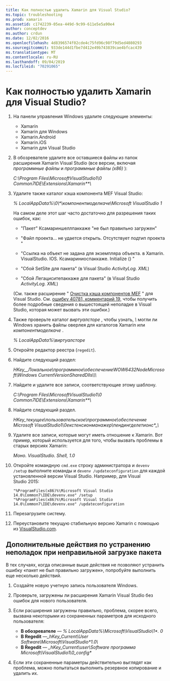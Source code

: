 ```yaml
---
title: Как полностью удалить Xamarin для Visual Studio?
ms.topic: troubleshooting
ms.prod: xamarin
ms.assetid: c1742239-05ea-449d-9c99-611e5e5a90e4
author: conceptdev
ms.author: crdun
ms.date: 12/02/2016
ms.openlocfilehash: 4d8396574f02cde4c75fd96c98f79d5ed4080293
ms.sourcegitcommit: 933de144d1fbe7d412e49b743839cae4bfcac439
ms.translationtype: MT
ms.contentlocale: ru-RU
ms.lasthandoff: 09/04/2019
ms.locfileid: "70291065"
---
```

# <a name="how-do-i-perform-a-thorough-uninstall-for-xamarin-for-visual-studio"></a>Как полностью удалить Xamarin для Visual Studio?


1. На панели управления Windows удалите следующие элементы:

    - Xamarin
    - Xamarin для Windows
    - Xamarin.Android
    - Xamarin.iOS
    - Xamarin для Visual Studio

2. В обозревателе удалите все оставшиеся файлы из папок расширения Xamarin Visual Studio (все версии, включая _программные файлы_ и _программные файлы (x86)_ ):

    _C:\\Program Files\\MicrosoftVisualStudio1\\0 Common7IDE\\Extensions\\Xamarin\*\*\\_

3. Удалите также каталог кэша компонента MEF Visual Studio:

    _% LocalAppData%\\0\\\*\\компонентмоделкаче\\Microsoft VisualStudio 1_

    На самом деле этот шаг часто достаточно для разрешения таких ошибок, как:

    - "Пакет" Ксамариншеллпаккаже "не был правильно загружен"

    - "Файл проекта... не удается открыть. Отсутствует подтип проекта "

    - "Ссылка на объект не задана для экземпляра объекта.  в Xamarin. VisualStudio. IOS. Ксамариниоспаккаже. Initialize () "

    - "Сбой SetSite для пакета" (в Visual Studio _ActivityLog. XML_)

    - "Сбой Легациситепаккаже для пакета" (в Visual Studio _ActivityLog. XML_)

    (См. также расширение " [Очистка кэша компонентов MEF](https://visualstudiogallery.msdn.microsoft.com/22b94661-70c7-4a93-9ca3-8b6dd45f47cd) " для Visual Studio.  См. [ошибку 40781, комментарий 19,](https://bugzilla.xamarin.com/show_bug.cgi?id=40781#c19) чтобы получить более подробные сведения о вышестоящей неполадке в Visual Studio, которая может вызвать эти ошибки.)

4. Также проверьте каталог _виртуалсторе_ , чтобы узнать, _\\_ могли ли Windows хранить файлы оверлея для каталогов Xamarin или _компонентмоделкаче_ .

    _% LocalAppData%\\виртуалсторе_

5. Откройте редактор реестра (`regedit`).

6. Найдите следующий раздел:

    _HKey\_\_Локальное\\программное\\обеспечениеWOW6432NodeMicrosoft\\Windows CurrentVersionSharedDlls\\\\\\_

7. Найдите и удалите все записи, соответствующие этому шаблону.

    _C:\\Program Files\\MicrosoftVisualStudio1\\0 Common7IDE\\Extensions\\Xamarin\*\*\\_

8. Найдите следующий раздел.

    _HKey\_текущее\\пользовательское\\программное\\обеспечение Microsoft VisualStudio1\\0екстенсионманажер\\пендингделетионс\*\_\\_

9. Удалите все записи, которые могут иметь отношение к Xamarin.  Вот пример, который используется для того, чтобы вызвать проблемы в старых версиях Xamarin:

    _Моно. VisualStudio. Shell, 1.0_

10. Откройте командную `cmd.exe` строку администратора и `devenv /setup` выполните команды и `devenv /updateconfiguration` для каждой установленной версии Visual Studio.  Например, для Visual Studio 2015:

    ```
    "%ProgramFiles(x86)%\Microsoft Visual Studio 14.0\Common7\IDE\devenv.exe" /setup
    "%ProgramFiles(x86)%\Microsoft Visual Studio 14.0\Common7\IDE\devenv.exe" /updateconfiguration
    ```

11. Перезагрузите систему.

12. Переустановите текущую стабильную версию Xamarin с помощью из [VisualStudio.com](https://visualstudio.com/xamarin/).

## <a name="additional-troubleshooting-steps-for-package-did-not-load-correctly"></a>Дополнительные действия по устранению неполадок при неправильной загрузке пакета

В тех случаях, когда описанные выше действия не позволяют устранить ошибку «пакет не был правильно загружен», попробуйте выполнить еще несколько действий.

1. Создайте новую учетную запись пользователя Windows.

2. Проверьте, загружены ли расширения Xamarin Visual Studio без ошибок для нового пользователя.

3. Если расширения загружены правильно, проблема, скорее всего, вызвана некоторыми из сохраненных параметров для исходного пользователя:

    - **В обозревателе** — _% LocalAppData%\\Microsoft\\VisualStudio\\1\*. 0_
    - **В Regedit** _—\_hKey\_Current\\User Software\\Microsoft\\VisualStudio\*1.0\\_
    - **В Regedit** — _\_hKey\_Current\\user\\Software программа Microsoft\\VisualStudio1\\0\_config\*_

4. Если эти сохраненные параметры действительно выглядят как проблема, можно попытаться выполнить резервное копирование и удалить их.
